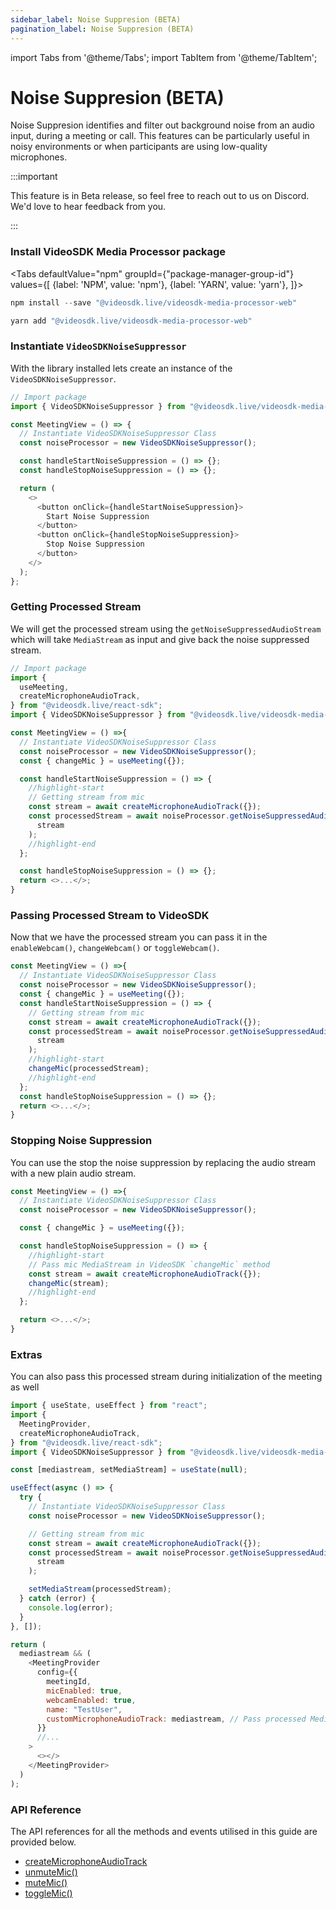 ```yaml
---
sidebar_label: Noise Suppresion (BETA)
pagination_label: Noise Suppresion (BETA)
---
```


import Tabs from '@theme/Tabs';
import TabItem from '@theme/TabItem';

# Noise Suppresion (BETA)

Noise Suppresion identifies and filter out background noise from an audio input, during a meeting or call. This features can be particularly useful in noisy environments or when participants are using low-quality microphones.

:::important

This feature is in Beta release, so feel free to reach out to us on Discord. We'd love to hear feedback from you.

:::

### Install VideoSDK Media Processor package

<Tabs
defaultValue="npm"
groupId={"package-manager-group-id"}
values={[
{label: 'NPM', value: 'npm'},
{label: 'YARN', value: 'yarn'},
]}>
<TabItem value="npm">

```js
npm install --save "@videosdk.live/videosdk-media-processor-web"
```

</TabItem>
<TabItem value="yarn">

```js
yarn add "@videosdk.live/videosdk-media-processor-web"
```

</TabItem>
</Tabs>

### Instantiate `VideoSDKNoiseSuppressor`

With the library installed lets create an instance of the `VideoSDKNoiseSuppressor`.

```js
// Import package
import { VideoSDKNoiseSuppressor } from "@videosdk.live/videosdk-media-processor-web";

const MeetingView = () => {
  // Instantiate VideoSDKNoiseSuppressor Class
  const noiseProcessor = new VideoSDKNoiseSuppressor();

  const handleStartNoiseSuppression = () => {};
  const handleStopNoiseSuppression = () => {};

  return (
    <>
      <button onClick={handleStartNoiseSuppression}>
        Start Noise Suppression
      </button>
      <button onClick={handleStopNoiseSuppression}>
        Stop Noise Suppression
      </button>
    </>
  );
};
```

### Getting Processed Stream

We will get the processed stream using the `getNoiseSuppressedAudioStream` which will take `MediaStream` as input and give back the noise suppressed stream.

```js
// Import package
import {
  useMeeting,
  createMicrophoneAudioTrack,
} from "@videosdk.live/react-sdk";
import { VideoSDKNoiseSuppressor } from "@videosdk.live/videosdk-media-processor-web";

const MeetingView = () =>{
  // Instantiate VideoSDKNoiseSuppressor Class
  const noiseProcessor = new VideoSDKNoiseSuppressor();
  const { changeMic } = useMeeting({});

  const handleStartNoiseSuppression = () => {
    //highlight-start
    // Getting stream from mic
    const stream = await createMicrophoneAudioTrack({});
    const processedStream = await noiseProcessor.getNoiseSuppressedAudioStream(
      stream
    );
    //highlight-end
  };

  const handleStopNoiseSuppression = () => {};
  return <>...</>;
}
```

### Passing Processed Stream to VideoSDK

Now that we have the processed stream you can pass it in the `enableWebcam()`, `changeWebcam()` or `toggleWebcam()`.

```js
const MeetingView = () =>{
  // Instantiate VideoSDKNoiseSuppressor Class
  const noiseProcessor = new VideoSDKNoiseSuppressor();
  const { changeMic } = useMeeting({});
  const handleStartNoiseSuppression = () => {
    // Getting stream from mic
    const stream = await createMicrophoneAudioTrack({});
    const processedStream = await noiseProcessor.getNoiseSuppressedAudioStream(
      stream
    );
    //highlight-start
    changeMic(processedStream);
    //highlight-end
  };
  const handleStopNoiseSuppression = () => {};
  return <>...</>;
}
```

### Stopping Noise Suppression

You can use the stop the noise suppression by replacing the audio stream with a new plain audio stream.

```js
const MeetingView = () =>{
  // Instantiate VideoSDKNoiseSuppressor Class
  const noiseProcessor = new VideoSDKNoiseSuppressor();

  const { changeMic } = useMeeting({});

  const handleStopNoiseSuppression = () => {
    //highlight-start
    // Pass mic MediaStream in VideoSDK `changeMic` method
    const stream = await createMicrophoneAudioTrack({});
    changeMic(stream);
    //highlight-end
  };

  return <>...</>;
}
```

### Extras

You can also pass this processed stream during initialization of the meeting as well

```js
import { useState, useEffect } from "react";
import {
  MeetingProvider,
  createMicrophoneAudioTrack,
} from "@videosdk.live/react-sdk";
import { VideoSDKNoiseSuppressor } from "@videosdk.live/videosdk-media-processor-web";

const [mediastream, setMediaStream] = useState(null);

useEffect(async () => {
  try {
    // Instantiate VideoSDKNoiseSuppressor Class
    const noiseProcessor = new VideoSDKNoiseSuppressor();

    // Getting stream from mic
    const stream = await createMicrophoneAudioTrack({});
    const processedStream = await noiseProcessor.getNoiseSuppressedAudioStream(
      stream
    );

    setMediaStream(processedStream);
  } catch (error) {
    console.log(error);
  }
}, []);

return (
  mediastream && (
    <MeetingProvider
      config={{
        meetingId,
        micEnabled: true,
        webcamEnabled: true,
        name: "TestUser",
        customMicrophoneAudioTrack: mediastream, // Pass processed MediaStream in VideoSDK
      }}
      //...
    >
      <></>
    </MeetingProvider>
  )
);
```

### API Reference

The API references for all the methods and events utilised in this guide are provided below.

- [createMicrophoneAudioTrack](/react/api/sdk-reference/custom-tracks#custom-audio-track)
- [unmuteMic()](/react/api/sdk-reference/use-meeting/methods#unmutemic)
- [muteMic()](/react/api/sdk-reference/use-meeting/methods#mutemic)
- [toggleMic()](/react/api/sdk-reference/use-meeting/methods#togglemic)
